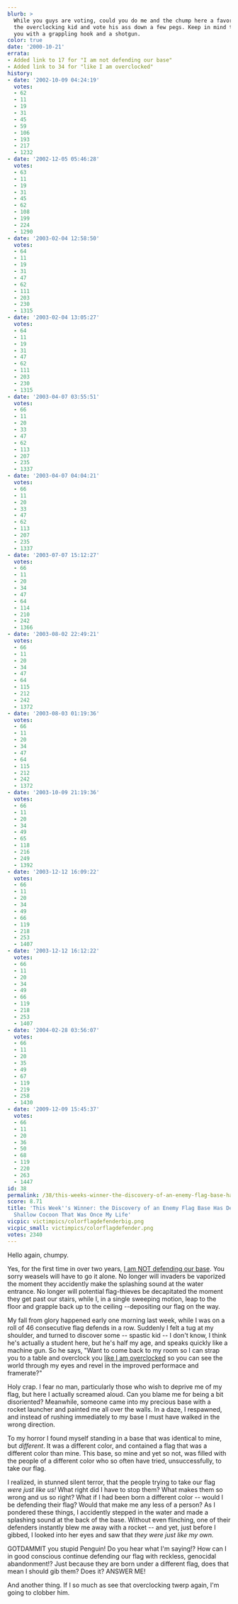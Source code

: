 ```yaml
---
blurb: >
  While you guys are voting, could you do me and the chump here a favor? Go over to
  the overclocking kid and vote his ass down a few pegs. Keep in mind that I can crush
  you with a grappling hook and a shotgun.
color: true
date: '2000-10-21'
errata:
- Added link to 17 for "I am not defending our base"
- Added link to 34 for "like I am overclocked"
history:
- date: '2002-10-09 04:24:19'
  votes:
  - 62
  - 11
  - 19
  - 31
  - 45
  - 59
  - 106
  - 193
  - 217
  - 1232
- date: '2002-12-05 05:46:28'
  votes:
  - 63
  - 11
  - 19
  - 31
  - 45
  - 62
  - 108
  - 199
  - 224
  - 1290
- date: '2003-02-04 12:58:50'
  votes:
  - 64
  - 11
  - 19
  - 31
  - 47
  - 62
  - 111
  - 203
  - 230
  - 1315
- date: '2003-02-04 13:05:27'
  votes:
  - 64
  - 11
  - 19
  - 31
  - 47
  - 62
  - 111
  - 203
  - 230
  - 1315
- date: '2003-04-07 03:55:51'
  votes:
  - 66
  - 11
  - 20
  - 33
  - 47
  - 62
  - 113
  - 207
  - 235
  - 1337
- date: '2003-04-07 04:04:21'
  votes:
  - 66
  - 11
  - 20
  - 33
  - 47
  - 62
  - 113
  - 207
  - 235
  - 1337
- date: '2003-07-07 15:12:27'
  votes:
  - 66
  - 11
  - 20
  - 34
  - 47
  - 64
  - 114
  - 210
  - 242
  - 1366
- date: '2003-08-02 22:49:21'
  votes:
  - 66
  - 11
  - 20
  - 34
  - 47
  - 64
  - 115
  - 212
  - 242
  - 1372
- date: '2003-08-03 01:19:36'
  votes:
  - 66
  - 11
  - 20
  - 34
  - 47
  - 64
  - 115
  - 212
  - 242
  - 1372
- date: '2003-10-09 21:19:36'
  votes:
  - 66
  - 11
  - 20
  - 34
  - 49
  - 65
  - 118
  - 216
  - 249
  - 1392
- date: '2003-12-12 16:09:22'
  votes:
  - 66
  - 11
  - 20
  - 34
  - 49
  - 66
  - 119
  - 218
  - 253
  - 1407
- date: '2003-12-12 16:12:22'
  votes:
  - 66
  - 11
  - 20
  - 34
  - 49
  - 66
  - 119
  - 218
  - 253
  - 1407
- date: '2004-02-28 03:56:07'
  votes:
  - 66
  - 11
  - 20
  - 35
  - 49
  - 67
  - 119
  - 219
  - 258
  - 1430
- date: '2009-12-09 15:45:37'
  votes:
  - 66
  - 11
  - 20
  - 36
  - 50
  - 68
  - 119
  - 220
  - 263
  - 1447
id: 38
permalink: /38/this-weeks-winner-the-discovery-of-an-enemy-flag-base-has-destroyed-the-shallow-cocoon-that-was-once-my-life/
score: 8.71
title: 'This Week''s Winner: the Discovery of an Enemy Flag Base Has Destroyed the
  Shallow Cocoon That Was Once My Life'
vicpic: victimpics/colorflagdefenderbig.png
vicpic_small: victimpics/colorflagdefender.png
votes: 2340
---
```


Hello again, chumpy.

Yes, for the first time in over two years, [I am NOT defending our
base](@/victim/17.md). You sorry weasels will have to go it alone. No
longer will invaders be vaporized the moment they accidently make the
splashing sound at the water entrance. No longer will potential
flag-thieves be decapitated the moment they get past our stairs, while
I, in a single sweeping motion, leap to the floor and grapple back up to
the ceiling --depositing our flag on the way.

My fall from glory happened early one morning last week, while I was on
a roll of 46 consecutive flag defends in a row. Suddenly I felt a tug at
my shoulder, and turned to discover some -- spastic kid -- I don't know,
I think he's actually a student here, but he's half my age, and speaks
quickly like a machine gun. So he says, "Want to come back to my room so
I can strap you to a table and overclock you [like I am
overclocked](@/victim/34.md) so you can see the world through my eyes
and revel in the improved performace and framerate?"

Holy crap. I fear no man, particularly those who wish to deprive me of
my flag, but here I actually screamed aloud. Can you blame me for being
a bit disoriented? Meanwhile, someone came into my precious base with a
rocket launcher and painted me all over the walls. In a daze, I
respawned, and instead of rushing immediately to my base I must have
walked in the wrong direction.

To my horror I found myself standing in a base that was identical to
mine, but *different*. It was a different color, and contained a flag
that was a different color than mine. This base, so mine and yet so not,
was filled with the people of a different color who so often have tried,
unsuccessfully, to take our flag.

I realized, in stunned silent terror, that the people trying to take our
flag *were just like us!* What right did I have to stop them? What makes
them so wrong and us so right? What if I had been born a different color
-- would I be defending their flag? Would that make me any less of a
person? As I pondered these things, I accidently stepped in the water
and made a splashing sound at the back of the base. Without even
flinching, one of their defenders instantly blew me away with a rocket
-- and yet, just before I gibbed, I looked into her eyes and saw that
*they were just like my own.*

GOTDAMMIT you stupid Penguin! Do you hear what I'm saying!? How can I in
good conscious continue defending our flag with reckless, genocidal
abandonment!? Just because they are born under a different flag, does
that mean I should gib them? Does it? ANSWER ME!

And another thing. If I so much as see that overclocking twerp again,
I'm going to clobber him.